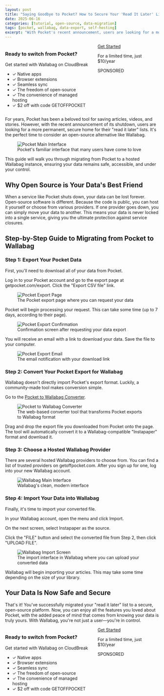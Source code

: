 ```yaml
---
layout: post
title: "Saying Goodbye to Pocket? How to Secure Your 'Read It Later' List with Open Source"
date: 2025-06-16
categories: [tutorial, open-source, data-migration]
tags: [pocket, wallabag, data-export, self-hosting]
excerpt: "With Pocket's recent announcement, users are looking for a more permanent, secure home for their 'read it later' lists. Learn how to migrate to Wallabag, an open-source alternative."
---
```


<!-- CloudBreak CTA -->
<section class="section pt-0">
  <div class="container">
    <div class="box has-background-primary-light">
      <div class="columns is-vcentered">
        <div class="column is-8">
          <h3 class="title is-3">Ready to switch from Pocket?</h3>
          <p class="subtitle is-5">Get started with Wallabag on CloudBreak</p>
          <ul>
            <li>✓ Native apps</li>
            <li>✓ Browser extensions</li>
            <li>✓ Seamless sync</li>
            <li>✓ The freedom of open-source</li>
            <li>✓ The convenience of managed hosting</li>
            <li>✓ $2 off with code GETOFFPOCKET</li>
          </ul>
        </div>
        <div class="column is-4 has-text-centered">
          <a href="https://cloudbreak.app/wallabag?utm_medium=referral&utm_source=getoffpocket.com&rby=getoffpocket.com" class="button is-white is-large is-fullwidth">
            <span class="icon"><i class="fas fa-bookmark"></i></span>
            <span>Get Started</span>
          </a>
          <p class="help mt-2">For a limited time, just $10/year</p>
          <div class="mt-3">SPONSORED</div>
        </div>
      </div>
    </div>
  </div>
</section>

For years, Pocket has been a beloved tool for saving articles, videos, and stories. However, with the recent announcement of its shutdown, users are looking for a more permanent, secure home for their "read it later" lists. It's the perfect time to consider an open-source alternative like Wallabag.

<figure class="image mt-4 mb-4 has-shadow">
  <img src="{{ site.baseurl }}/assets/images/blog/get-off-pocket/pocket_main.png" alt="Pocket Main Interface">
  <figcaption class="has-text-centered is-italic mt-2">Pocket's familiar interface that many users have come to love</figcaption>
</figure>

This guide will walk you through migrating from Pocket to a hosted Wallabag instance, ensuring your data remains safe, accessible, and under your control.

## Why Open Source is Your Data's Best Friend

When a service like Pocket shuts down, your data can be lost forever. Open-source software is different. Because the code is public, you can host it yourself or choose from various providers. If one provider goes down, you can simply move your data to another. This means your data is never locked into a single service, giving you the ultimate protection against service closures.

## Step-by-Step Guide to Migrating from Pocket to Wallabag

### Step 1: Export Your Pocket Data

First, you'll need to download all of your data from Pocket.

Log in to your Pocket account and go to the export page at getpocket.com/export. Click the "Export CSV file" link.

<figure class="image mt-4 mb-4 has-shadow">
  <img src="{{ site.baseurl }}/assets/images/blog/get-off-pocket/pocket_export_page.png" alt="Pocket Export Page">
  <figcaption class="has-text-centered is-italic mt-2">The Pocket export page where you can request your data</figcaption>
</figure>

Pocket will begin processing your request. This can take some time (up to 7 days, according to their page).

<figure class="image mt-4 mb-4 has-shadow">
  <img src="{{ site.baseurl }}/assets/images/blog/get-off-pocket/pocket_export_confirmation.png" alt="Pocket Export Confirmation">
  <figcaption class="has-text-centered is-italic mt-2">Confirmation screen after requesting your data export</figcaption>
</figure>

You will receive an email with a link to download your data. Save the file to your computer.

<figure class="image mt-4 mb-4 has-shadow">
  <img src="{{ site.baseurl }}/assets/images/blog/get-off-pocket/pocket_export_email.png" alt="Pocket Export Email">
  <figcaption class="has-text-centered is-italic mt-2">The email notification with your download link</figcaption>
</figure>

### Step 2: Convert Your Pocket Export for Wallabag

Wallabag doesn't directly import Pocket's export format. Luckily, a community-made tool makes conversion simple.

Go to the [Pocket to Wallabag Converter](https://benjaminoakes.github.io/pocket-to-wallabag/).

<figure class="image mt-4 mb-4 has-shadow">
  <img src="{{ site.baseurl }}/assets/images/blog/get-off-pocket/pocket_to_wallabag_converter.png" alt="Pocket to Wallabag Converter">
  <figcaption class="has-text-centered is-italic mt-2">The web-based converter tool that transforms Pocket exports to Wallabag format</figcaption>
</figure>

Drag and drop the export file you downloaded from Pocket onto the page. The tool will automatically convert it to a Wallabag-compatible "Instapaper" format and download it.

### Step 3: Choose a Hosted Wallabag Provider

There are several hosted Wallabag providers to choose from. You can find a list of trusted providers on getoffpocket.com. After you sign up for one, log into your new Wallabag account.

<figure class="image mt-4 mb-4 has-shadow">
  <img src="{{ site.baseurl }}/assets/images/blog/get-off-pocket/wallabag_main.png" alt="Wallabag Main Interface">
  <figcaption class="has-text-centered is-italic mt-2">Wallabag's clean, modern interface</figcaption>
</figure>

### Step 4: Import Your Data into Wallabag

Finally, it's time to import your converted file.

In your Wallabag account, open the menu and click Import.

On the next screen, select Instapaper as the source.

Click the "FILE" button and select the converted file from Step 2, then click "UPLOAD FILE".

<figure class="image mt-4 mb-4 has-shadow">
  <img src="{{ site.baseurl }}/assets/images/blog/get-off-pocket/wallabag_import.png" alt="Wallabag Import Screen">
  <figcaption class="has-text-centered is-italic mt-2">The import interface in Wallabag where you can upload your converted data</figcaption>
</figure>

Wallabag will begin importing your articles. This may take some time depending on the size of your library.

## Your Data Is Now Safe and Secure

That's it! You've successfully migrated your "read it later" list to a secure, open-source platform. Now, you can enjoy all the features you loved about Pocket, with the added peace of mind that comes from knowing your data is truly yours. With Wallabag, you're not just a user—you're in control.

<!-- CloudBreak CTA -->
<section class="section">
  <div class="container">
    <div class="box has-background-primary-light">
      <div class="columns is-vcentered">
        <div class="column is-8">
          <h3 class="title is-3">Ready to switch from Pocket?</h3>
          <p class="subtitle is-5">Get started with Wallabag on CloudBreak</p>
          <ul>
            <li>✓ Native apps</li>
            <li>✓ Browser extensions</li>
            <li>✓ Seamless sync</li>
            <li>✓ The freedom of open-source</li>
            <li>✓ The convenience of managed hosting</li>
            <li>✓ $2 off with code GETOFFPOCKET</li>
          </ul>
        </div>
        <div class="column is-4 has-text-centered">
          <a href="https://cloudbreak.app/wallabag?utm_medium=referral&utm_source=getoffpocket.com&rby=getoffpocket.com" class="button is-white is-large is-fullwidth">
            <span class="icon"><i class="fas fa-bookmark"></i></span>
            <span>Get Started</span>
          </a>
          <p class="help mt-2">For a limited time, just $10/year</p>
          <div class="mt-3">SPONSORED</div>
        </div>
      </div>
    </div>
  </div>
</section>